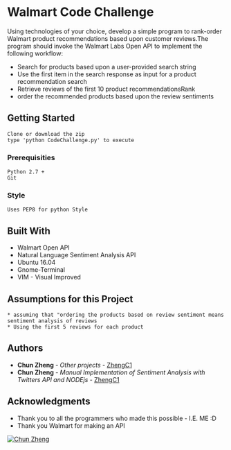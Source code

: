 # Walmart Code Challenge

Using technologies of your choice, develop a simple program to rank-order Walmart product recommendations based upon customer reviews.The program should invoke the Walmart Labs Open API to implement the following workflow:

* Search for products based upon a user-provided search string
* Use the first item in the search response as input for a product recommendation search
* Retrieve reviews of the first 10 product recommendationsRank
* order the recommended products based upon the review sentiments

## Getting Started

```
Clone or download the zip
type 'python CodeChallenge.py' to execute

```

### Prerequisities

```
Python 2.7 +
Git
```
### Style

```
Uses PEP8 for python Style
```
## Built With

* Walmart Open API
* Natural Language Sentiment Analysis API
* Ubuntu 16.04
* Gnome-Terminal
* VIM - Visual Improved

## Assumptions for this Project

```
* assuming that "ordering the products based on review sentiment means sentiment analysis of reviews
* Using the first 5 reviews for each product

```

## Authors

* **Chun Zheng** - *Other projects* - [ZhengC1](https://github.com/ZhengC1?tab=repositories)
* **Chun Zheng** - *Manual Implementation of Sentiment Analysis with Twitters API and NODEjs* - [ZhengC1](https://github.com/ZhengC1/site_bias)


## Acknowledgments

* Thank you to all the programmers who made this possible - I.E. ME :D
* Thank you Walmart for making an API

[![Chun Zheng](http://www.gravatar.com/avatar/c439eea642425448f34f8ea49833a76e?s=144)](https://student.cs.appstate.edu/zhengc1)

